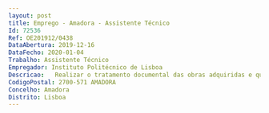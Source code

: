 ```yaml
--- 
layout: post
title: Emprego - Amadora - Assistente Técnico
Id: 72536
Ref: OE201912/0438
DataAbertura: 2019-12-16
DataFecho: 2020-01-04
Trabalho: Assistente Técnico
Empregador: Instituto Politécnico de Lisboa
Descricao:   Realizar o tratamento documental das obras adquiridas e que vão integrar o acervo da Biblioteca   Fazer o atendimento ao público  executar pesquisas bibliográficas de acordo com as solicitações dos utilizadores   Gerir e zelar pela boa conservação dos documentos e do espaço da sala de leitura   Executar todas as tarefas inerentes às funções do cargo de assistente técnico, de acordo com as necessidades do serviço e com a orientação superior.
CodigoPostal: 2700-571 AMADORA
Concelho: Amadora
Distrito: Lisboa
--- 
```

